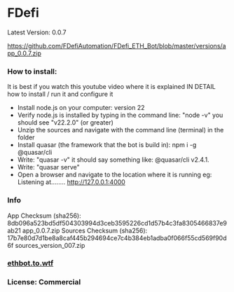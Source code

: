 # FDefi

Latest Version: 0.0.7

https://github.com/FDefiAutomation/FDefi_ETH_Bot/blob/master/versions/app_0.0.7.zip

### How to install:

It is best if you watch this youtube video where it is explained IN DETAIL how to install / run it and configure it

- Install node.js on your computer: version 22
- Verify node.js is installed by typing in the command line: "node -v" you should see "v22.2.0" (or greater)
- Unzip the sources and navigate with the command line (terminal) in the folder
- Install quasar (the framework that the bot is build in): npm i -g @quasar/cli
- Write: "quasar -v" it should say something like: @quasar/cli v2.4.1. 
- Write: "quasar serve"
- Open a browser and navigate to the location where it is running eg: Listening at........ http://127.0.0.1:4000


### Info

App Checksum (sha256): 8db096a523bd5df504303994d3ceb3595226cd1d57b4c3fa8305466837e9ab21  app_0.0.7.zip
Sources Checksum (sha256): 17b7e80d7d1be8a8caf445b294694ce7c4b384eb1adba0f066f55cd569f90d6f  sources_version_007.zip



###  <a href="https://ethbot.to.wtf" target="_blank">ethbot.to.wtf</a>

### License: Commercial 
